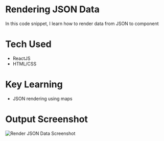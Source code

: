 # Rendering JSON Data
In this code snippet, I learn how to render data from JSON to component

# Tech Used
- ReactJS
- HTML/CSS

# Key Learning
- JSON rendering using maps

# Output Screenshot
![Render JSON Data Screenshot](https://i.ibb.co/3kTJJSR/image.png)